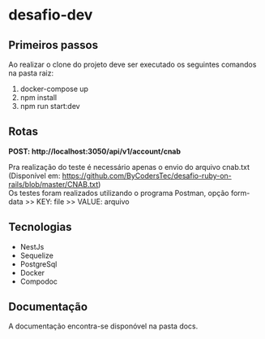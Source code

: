 # desafio-dev

## Primeiros passos
<p>
Ao realizar o clone do projeto deve ser executado  os seguintes comandos na pasta raiz:<br />

<ol>
  <li>docker-compose up</li>
  <li>npm install</li>
  <li>npm run start:dev</li>
</ol>
</p>


## Rotas
<p>
<strong>POST: http://localhost:3050/api/v1/account/cnab</strong><br />

Pra realização do teste é necessário apenas o envio do arquivo cnab.txt (Disponível em: https://github.com/ByCodersTec/desafio-ruby-on-rails/blob/master/CNAB.txt)<br />
Os testes foram realizados utilizando o programa Postman, opção form-data >> KEY: file >> VALUE: arquivo
</p>

## Tecnologias

<p>
<ul>
  <li>NestJs</li>
  <li>Sequelize</li>
  <li>PostgreSql</li>
  <li>Docker</li>
  <li>Compodoc</li>
</ul>
</p>

## Documentação
A documentação encontra-se disponóvel na pasta docs.
